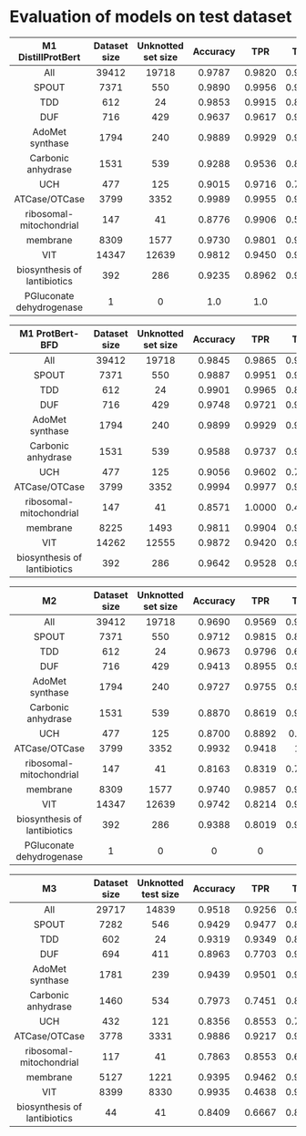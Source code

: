 # Evaluation of models on test dataset

|      M1 DistillProtBert      | Dataset size | Unknotted set size | Accuracy |   TPR  |   TNR  |
|:----------------------------:|:------------:|:------------------:|:--------:|:------:|:------:|
|              All             |     39412    |        19718       |  0.9787  | 0.9820 | 0.9755 |
|             SPOUT            |     7371     |         550        |  0.9890  | 0.9956 | 0.9073 |
|              TDD             |      612     |         24         |  0.9853  | 0.9915 | 0.8333 |
|              DUF             |      716     |         429        |  0.9637  | 0.9617 | 0.9650 |
|        AdoMet synthase       |     1794     |         240        |  0.9889  | 0.9929 | 0.9625 |
|      Carbonic anhydrase      |     1531     |         539        |  0.9288  | 0.9536 | 0.8831 |
|              UCH             |      477     |         125        |  0.9015  | 0.9716 | 0.7040 |
|         ATCase/OTCase        |     3799     |        3352        |  0.9989  | 0.9955 | 0.9994 |
|    ribosomal-mitochondrial   |      147     |         41         |  0.8776  | 0.9906 | 0.5854 |
|           membrane           |     8309     |        1577        |  0.9730  | 0.9801 | 0.9429 |
|              VIT             |     14347    |        12639       |  0.9812  | 0.9450 | 0.9861 |
| biosynthesis of lantibiotics |      392     |         286        |  0.9235  | 0.8962 | 0.9336 |
|   PGluconate dehydrogenase   |       1      |          0         |    1.0   |   1.0  |        |

|       M1 ProtBert-BFD        | Dataset size | Unknotted set size | Accuracy |   TPR  |   TNR  |
|:----------------------------:|:------------:|:------------------:|:--------:|:------:|:------:|
| All                          | 39412        | 19718              | 0.9845   | 0.9865 | 0.9825 |
| SPOUT                        | 7371         | 550                | 0.9887   | 0.9951 | 0.9090 |
| TDD                          | 612          | 24                 | 0.9901   | 0.9965 | 0.8333 |
| DUF                          | 716          | 429                | 0.9748   | 0.9721 | 0.9766 |
| AdoMet synthase              | 1794         | 240                | 0.9899   | 0.9929 | 0.9708 |
| Carbonic anhydrase           | 1531         | 539                | 0.9588   | 0.9737 | 0.9313 |
| UCH                          | 477          | 125                | 0.9056   | 0.9602 | 0.7520 |
| ATCase/OTCase                | 3799         | 3352               | 0.9994   | 0.9977 | 0.9997 |
| ribosomal-mitochondrial      | 147          | 41                 | 0.8571   | 1.0000 | 0.4878 |
| membrane                     | 8225         | 1493               | 0.9811   | 0.9904 | 0.9390 |
| VIT                          | 14262        | 12555              | 0.9872   | 0.9420 | 0.9933 |
| biosynthesis of lantibiotics | 392          | 286                | 0.9642   | 0.9528 | 0.9685 |


|              M2              | Dataset size | Unknotted set size | Accuracy |   TPR  |   TNR  |
|:----------------------------:|:------------:|:------------------:|:--------:|:------:|:------:|
|              All             |     39412    |        19718       |  0.9690  | 0.9569 | 0.9811 |
|             SPOUT            |     7371     |         550        |  0.9712  | 0.9815 | 0.8436 |
|              TDD             |      612     |         24         |  0.9673  | 0.9796 | 0.6667 |
|              DUF             |      716     |         429        |  0.9413  | 0.8955 | 0.9720 |
|        AdoMet synthase       |     1794     |         240        |  0.9727  | 0.9755 | 0.9542 |
|      Carbonic anhydrase      |     1531     |         539        |  0.8870  | 0.8619 | 0.9332 |
|              UCH             |      477     |         125        |  0.8700  | 0.8892 |  0.816 |
|         ATCase/OTCase        |     3799     |        3352        |  0.9932  | 0.9418 |   1.0  |
|    ribosomal-mitochondrial   |      147     |         41         |  0.8163  | 0.8319 | 0.7805 |
|           membrane           |     8309     |        1577        |  0.9740  | 0.9857 | 0.9239 |
|              VIT             |     14347    |        12639       |  0.9742  | 0.8214 | 0.9948 |
| biosynthesis of lantibiotics |      392     |         286        |  0.9388  | 0.8019 | 0.9895 |
|   PGluconate dehydrogenase   |       1      |          0         |     0    |    0   |    -   |


|              M3              | Dataset size | Unknotted test size | Accuracy |   TPR  |   TNR  |
|:----------------------------:|:------------:|:-------------------:|:--------:|:------:|:------:|
|              All             |     29717    |        14839        |  0.9518  | 0.9256 | 0.9778 |
|             SPOUT            |     7282     |         546         |  0.9429  | 0.9477 | 0.8828 |
|              TDD             |      602     |          24         |  0.9319  | 0.9349 | 0.8750 |
|              DUF             |      694     |         411         |  0.8963  | 0.7703 | 0.9830 |
|        AdoMet synthase       |     1781     |         239         |  0.9439  | 0.9501 | 0.9038 |
|      Carbonic anhydrase      |     1460     |         534         |  0.7973  | 0.7451 | 0.8876 |
|              UCH             |      432     |         121         |  0.8356  | 0.8553 | 0.7851 |
|         ATCase/OTCase        |     3778     |         3331        |  0.9886  | 0.9217 | 0.9976 |
|    ribosomal-mitochondrial   |      117     |          41         |  0.7863  | 0.8553 | 0.6585 |
|           membrane           |     5127     |         1221        |  0.9395  | 0.9462 | 0.9181 |
|              VIT             |     8399     |         8330        |  0.9935  | 0.4638 | 0.9978 |
| biosynthesis of lantibiotics |      44      |          41         |  0.8409  | 0.6667 | 0.8537 |




